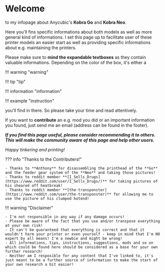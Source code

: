 <link rel=”manifest” href=”docs/manifest.webmanifest”>

# Welcome  
to my infopage about Anycubic's **Kobra Go** and **Kobra Neo**.   
  
Here you'll fins specific informations about both models as well as more general kind of informations. I set this page up to facilitate user of these printer models an easier start as well as providing specific informations about e.g. maintaining the printers.    
  
Please make sure to **mind the expandable textboxes** as they contain valuable informations. Depending on the color of the box, it's either a 

!!! warning "warning"

!!! tip "tip"

!!! information "information" 

!!! example "instruction"

you'll find in there. So please take your time and read attentively.  
  
If you want to **contribute** an e.g. mod you did or an important information you found, just send me an email (address can be found in the footer). 
  
***If you find this page useful, please consider recommending it to others. This will make the community aware of this page and help other users.***    
  
*Happy tinkering and printing!*   
  
??? info "Thanks to the Contributers!"

    - Thanks to **Anthony** for disassembling the printhead of the **Go** and the feeder gear system of the **Neo** and taking those pictures!  
    - Thanks to reddit member **[I_Sells_Drugs](https://www.reddit.com/user/I_Sells_Drugs/)** for taking pictures of his sheared off heatbreak!
    - Thanks to reddit member **[the-transponster](https://www.reddit.com/user/the-transponster)** for allowing me to use the picture of his clumped hotend!  
  
!!! warning "Disclaimer"

    - I'm not responsible in any way if any damage occurs! 
    - Please be aware of the fact that you use and/or transpose everything at your own risk! 
    - It can't be guaranteed that everything is correct and that it wouldn't harm your printer or even yourself - keep in mind that I'm NO expert by all means! I'm a newbie and might be wrong! 
    - All informations, tips, instructions, suggestions, mods and so on which could be found here should be considered as a base for your own further research! 
    - Neither am I resposible for any content that I've linked to, it's just meant to be a further source of information to make the start of your own research a bit easier! 

